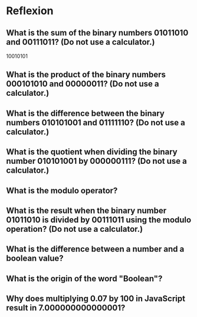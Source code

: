 # Reflexion

## What is the sum of the binary numbers 01011010 and 00111011? (Do not use a calculator.)
10010101

## What is the product of the binary numbers 000101010 and 00000011? (Do not use a calculator.)

## What is the difference between the binary numbers 010101001 and 01111110? (Do not use a calculator.)

## What is the quotient when dividing the binary number 010101001 by 000000111? (Do not use a calculator.)

## What is the modulo operator?

## What is the result when the binary number 01011010 is divided by 00111011 using the modulo operation? (Do not use a calculator.)

## What is the difference between a number and a boolean value?

## What is the origin of the word "Boolean"?

## Why does multiplying 0.07 by 100 in JavaScript result in 7.000000000000001?
